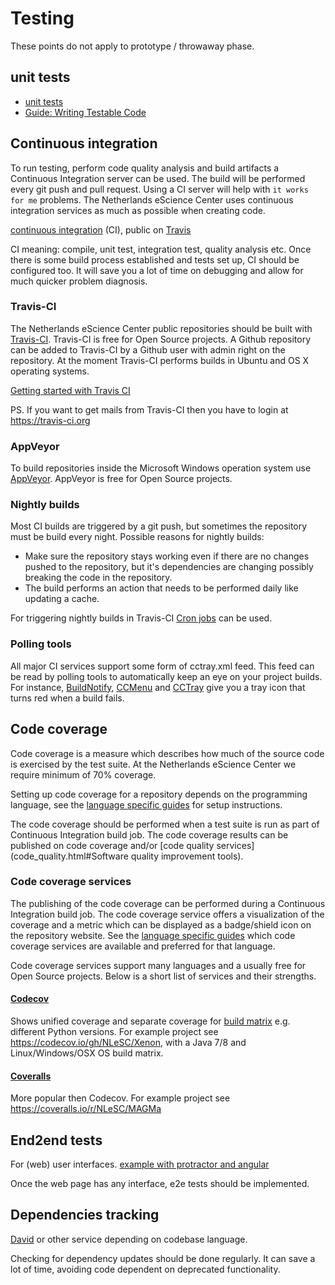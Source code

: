 # Testing

These points do not apply to prototype / throwaway phase.

## unit tests

* [unit tests](https://en.wikipedia.org/wiki/Unit_testing)
* [Guide: Writing Testable Code](http://misko.hevery.com/code-reviewers-guide/)

## Continuous integration

To run testing, perform code quality analysis and build artifacts a Continuous Integration server can be used. The build will be performed every git push and pull request. Using a CI server will help with `it works for me` problems.
The Netherlands eScience Center uses continuous integration services as much as possible when creating code.

[continuous integration](https://en.wikipedia.org/wiki/Continuous_integration) (CI), public on [Travis](https://travis-ci.org/)

CI meaning: compile, unit test, integration test, quality analysis etc.
Once there is some build process established and tests set up, CI should be configured too.
It will save you a lot of time on debugging and allow for much quicker problem diagnosis.

### Travis-CI

The Netherlands eScience Center public repositories should be built with [Travis-CI](https://travis-ci.org).
Travis-CI is free for Open Source projects.
A Github repository can be added to Travis-CI by a Github user with admin right on the repository.
At the moment Travis-CI performs builds in Ubuntu and OS X operating systems.

[Getting started with Travis CI](http://docs.travis-ci.com/user/getting-started/)

PS. If you want to get mails from Travis-CI then you have to login at https://travis-ci.org

### AppVeyor

To build repositories inside the Microsoft Windows operation system use [AppVeyor](https://www.appveyor.com/).
AppVeyor is free for Open Source projects.

### Nightly builds

Most CI builds are triggered by a git push, but sometimes the repository must be build every night.
Possible reasons for nightly builds:

* Make sure the repository stays working even if there are no changes pushed to the repository, but it's dependencies are changing possibly breaking the code in the repository.
* The build performs an action that needs to be performed daily like updating a cache.

For triggering nightly builds in Travis-CI [Cron jobs](https://docs.travis-ci.com/user/cron-jobs/) can be used.

### Polling tools

All major CI services support some form of cctray.xml feed. This feed can be read by polling tools to automatically keep an eye on your project builds. For instance, [BuildNotify](https://bitbucket.org/Anay/buildnotify/wiki/Home), [CCMenu](http://ccmenu.org/) and [CCTray](http://cruisecontrolnet.org/projects/ccnet/wiki/CCTray_Download_Plugin) give you a tray icon that turns red when a build fails.

## Code coverage

Code coverage is a measure which describes how much of the source code is exercised by the test suite.
At the Netherlands eScience Center we require minimum of 70% coverage.

Setting up code coverage for a repository depends on the programming language, see the [language specific guides](../languages/languages_overview.html) for setup instructions.

The code coverage should be performed when a test suite is run as part of Continuous Integration build job.
The code coverage results can be published on code coverage and/or [code quality services](code_quality.html#Software quality improvement tools).

### Code coverage services

The publishing of the code coverage can be performed during a Continuous Integration build job.
The code coverage service offers a visualization of the coverage and a metric which can be displayed as a badge/shield icon on the repository website.
See the [language specific guides](../languages/languages_overview.html) which code coverage services are available and preferred for that language.

Code coverage services support many languages and a usually free for Open Source projects.
Below is a short list of services and their strengths.

#### [Codecov](https://codecov.io)

Shows unified coverage and separate coverage for [build matrix](https://docs.travis-ci.com/user/customizing-the-build/#Build-Matrix) e.g. different Python versions.
For example project see https://codecov.io/gh/NLeSC/Xenon, with a Java 7/8 and Linux/Windows/OSX OS build matrix.

#### [Coveralls](https://coveralls.io)

More popular then Codecov.
For example project see https://coveralls.io/r/NLeSC/MAGMa

## End2end tests

For (web) user interfaces. [example with protractor and angular](https://angular.github.io/protractor/#/)

Once the web page has any interface, e2e tests should be implemented.

## Dependencies tracking

[David](https://david-dm.org/) or other service depending on codebase language.

Checking for dependency updates should be done regularly. It can save a lot of time,
avoiding code dependent on deprecated functionality.
